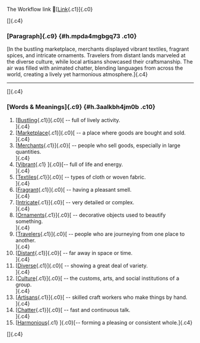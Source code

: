 The Workflow link
👏[[Link](https://www.google.com/url?q=http://www.google.com&sa=D&source=editors&ust=1757097582978299&usg=AOvVaw35k3-L-_Z7Wfoq5KDsZbzi){.c1}]{.c0}

[]{.c4}

### [Paragraph]{.c9} {#h.mpda4mgbgq73 .c10}

[In the bustling marketplace, merchants displayed vibrant textiles,
fragrant spices, and intricate ornaments. Travelers from distant lands
marveled at the diverse culture, while local artisans showcased their
craftsmanship. The air was filled with animated chatter, blending
languages from across the world, creating a lively yet harmonious
atmosphere.]{.c4}

------------------------------------------------------------------------

[]{.c4}

### [Words & Meanings]{.c9} {#h.3aalkbh4jm0b .c10}

1.  [[Bustling](https://www.google.com/url?q=http://www.google.com&sa=D&source=editors&ust=1757097582979173&usg=AOvVaw3eCinPvRDirTaM04zyUWXR){.c1}]{.c0}[ --
    full of lively activity.\
    ]{.c4}
2.  [[Marketplace](https://www.google.com/url?q=http://www.google.com&sa=D&source=editors&ust=1757097582979313&usg=AOvVaw3KKqQQgalbs3Pfw9EXXAzK){.c1}]{.c0}[ --
    a place where goods are bought and sold.\
    ]{.c4}
3.  [[Merchants](https://www.google.com/url?q=http://www.google.com&sa=D&source=editors&ust=1757097582979455&usg=AOvVaw2g0M-KnmGsKJLlrnr0hFlp){.c1}]{.c0}[ --
    people who sell goods, especially in large quantities.\
    ]{.c4}
4.  [[Vibrant](https://www.google.com/url?q=http://www.google.com&sa=D&source=editors&ust=1757097582979602&usg=AOvVaw3RXSp5Wbs_yH0jx-uJO09I){.c1}
    ]{.c0}[-- full of life and energy.\
    ]{.c4}
5.  [[Textiles](https://www.google.com/url?q=http://www.google.com&sa=D&source=editors&ust=1757097582979748&usg=AOvVaw02E0DtbvCJfnAH7NzTbIgf){.c1}]{.c0}[ --
    types of cloth or woven fabric.\
    ]{.c4}
6.  [[Fragrant](https://www.google.com/url?q=http://www.google.com&sa=D&source=editors&ust=1757097582979889&usg=AOvVaw1qYOTkHU4FAUlGND9W0-6J){.c1}]{.c0}[ --
    having a pleasant smell.\
    ]{.c4}
7.  [[Intricate](https://www.google.com/url?q=http://www.google.com&sa=D&source=editors&ust=1757097582980017&usg=AOvVaw02fWR2Zr4t15DIO5hY7m9k){.c1}]{.c0}[ --
    very detailed or complex.\
    ]{.c4}
8.  [[Ornaments](https://www.google.com/url?q=http://www.google.com&sa=D&source=editors&ust=1757097582980139&usg=AOvVaw3YZ8jrNXL5LeYJIk6i7OSS){.c1}]{.c0}[ --
    decorative objects used to beautify something.\
    ]{.c4}
9.  [[Travelers](https://www.google.com/url?q=http://www.google.com&sa=D&source=editors&ust=1757097582980290&usg=AOvVaw12E2pEu8qvjdDiFjmpE9yC){.c1}]{.c0}[ --
    people who are journeying from one place to another.\
    ]{.c4}
10. [[Distant](https://www.google.com/url?q=http://www.google.com&sa=D&source=editors&ust=1757097582980473&usg=AOvVaw3XIRnngTvhm8cLgb-HuBgb){.c1}]{.c0}[ --
    far away in space or time.\
    ]{.c4}
11. [[Diverse](https://www.google.com/url?q=http://www.google.com&sa=D&source=editors&ust=1757097582980598&usg=AOvVaw11E3cH9GpeHPvEUzblZFuw){.c1}]{.c0}[ --
    showing a great deal of variety.\
    ]{.c4}
12. [[Culture](https://www.google.com/url?q=http://www.google.com&sa=D&source=editors&ust=1757097582980746&usg=AOvVaw1YKJCvvdnJkBw_O57SBOJR){.c1}]{.c0}[ --
    the customs, arts, and social institutions of a group.\
    ]{.c4}
13. [[Artisans](https://www.google.com/url?q=http://www.google.com&sa=D&source=editors&ust=1757097582980916&usg=AOvVaw10clIkw_YEHLpk5xTwwYNy){.c1}]{.c0}[ --
    skilled craft workers who make things by hand.\
    ]{.c4}
14. [[Chatter](https://www.google.com/url?q=http://www.google.com&sa=D&source=editors&ust=1757097582981048&usg=AOvVaw38VO3obUTLksekUv72-xVB){.c1}]{.c0}[ --
    fast and continuous talk.\
    ]{.c4}
15. [[Harmonious](https://www.google.com/url?q=http://www.google.com&sa=D&source=editors&ust=1757097582981179&usg=AOvVaw2MAXz2uTNayYCfqA5biZB-){.c1}
    ]{.c0}[-- forming a pleasing or consistent whole.]{.c4}

[]{.c4}

